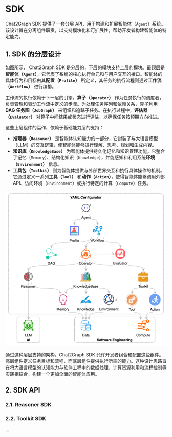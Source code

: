 # SDK

Chat2Graph SDK 提供了一套分层 API，用于构建和扩展智能体（`Agent`）系统。该设计旨在分离组件职责，以支持模块化和可扩展性，帮助开发者构建智能体的特定能力。

## 1. SDK 的分层设计

如图所示， Chat2Graph SDK 是分层的，下层的模块支持上层的模块。最顶层是**智能体（`Agent`）**，它代表了系统的核心执行单元和与用户交互的接口。智能体的具体行为和目标由其**配置（`Profile`）** 所定义，其任务的执行流程则通过**工作流（`Workflow`）** 进行编排。

工作流的执行依赖于下一层的引擎。**算子（`Operator`）** 作为任务执行的调度者，负责管理和驱动工作流中定义的步骤。为处理任务序列和依赖关系，算子利用 **DAG 任务图（`JobGraph`）** 来组织和追踪子任务。在执行过程中，**评估器（`Evaluator`）** 对算子中间结果或状态进行评估，以确保任务按预期方向推进。

这些上层组件的运作，依赖于基础能力层的支持：

* **推理器（`Reasoner`）** 是智能体认知能力的一部分，它封装了与大语言模型（LLM）的交互逻辑，使智能体能够进行理解、思考、规划和生成内容。
* **知识库（`KnowledgeBase`）** 为智能体提供持久化记忆和知识管理功能。它整合了记忆（`Memory`）、结构化知识（`Knowledge`），并能感知和利用系统**环境（`Environment`）** 信息。
* **工具包（`Toolkit`）** 则为智能体提供与外部世界交互和执行具体操作的机制。它通过定义一系列**工具（`Tool`）** 和**动作（`Action`）**，使得智能体能够调用外部 API、访问环境（`Environment`）或执行特定的计算（`Compute`）任务。

![](../../en/img/sdk-yml.png)

通过这种层层支持的架构，Chat2Graph SDK 允许开发者组合和配置这些组件。高层组件定义任务目标和流程，而底层组件提供执行所需的能力。这种设计思路旨在将大语言模型的认知能力与软件工程中的数据处理、计算资源利用和流程控制等实践相结合，构建一个更加全面的智能体应用。

## 2. SDK API

### 2.1. Reasoner SDK

### 2.2. Toolkit SDK

...
